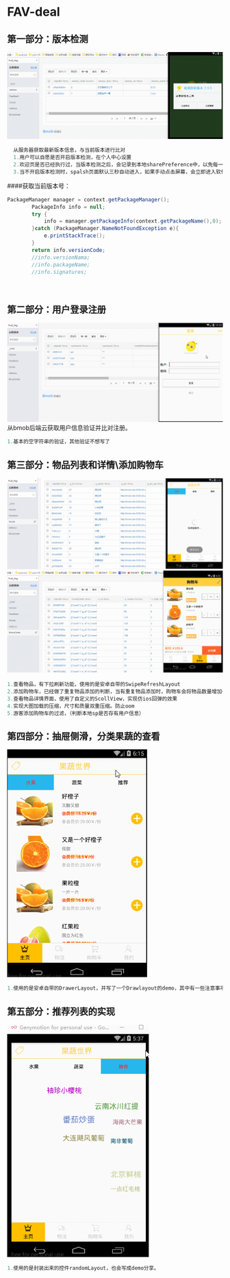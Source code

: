 # FAV-deal

## 第一部分：版本检测

![image](https://github.com/Qsr9504/FAV-deal/blob/master/gif演示图/版本检测.gif)
```java 
  从服务器获取最新版本信息，与当前版本进行比对
  1.用户可以自愿是否开启版本检测，在个人中心设置
  2.欢迎页是否已经执行过，当版本检测之后，会记录到本地sharePreference中，以免每一次进入都进入欢迎页面
  3.当不开启版本检测时，spalsh页面默认三秒自动进入，如果手动点击屏幕，会立即进入软件主界面（有版本更新执行，将封死点击屏幕快速进入）
```
  
####获取当前版本号：
```java 
PackageManager manager = context.getPackageManager();
        PackageInfo info = null;
        try {
            info = manager.getPackageInfo(context.getPackageName(),0);
        }catch (PackageManager.NameNotFoundException e){
            e.printStackTrace();
        }
        return info.versionCode;
        //info.versionNama;
        //info.packageName;
        //info.signatures;
        
  
```

## 第二部分：用户登录注册
![image](https://github.com/Qsr9504/FAV-deal/blob/master/gif演示图/登录注册.gif)
  从bmob后端云获取用户信息验证并比对注册。
  ```java 
  1.基本的空字符串的验证，其他验证不想写了
  ```
  
## 第三部分：物品列表和详情\添加购物车
![image](https://github.com/Qsr9504/FAV-deal/blob/master/gif演示图/添加购物车.gif)
![image](https://github.com/Qsr9504/FAV-deal/blob/master/gif演示图/游客添加购物车过滤.gif)
  ```java 
  1.查看物品，有下拉刷新功能，使用的是安卓自带的SwipeRefreshLayout
  2.添加购物车，已经做了重复物品添加的判断，当有重复物品添加时，购物车会将物品数量增加一个
  3.查看物品详情界面，使用了自定义的ScollView，实现仿ios回弹的效果
  4.实现大图加载的压缩，尺寸和质量双重压缩。防止oom
  5.游客添加购物车的过滤，（判断本地sp是否存有用户信息）
  ```
  
## 第四部分：抽屉侧滑，分类果蔬的查看
![image](https://github.com/Qsr9504/FAV-deal/blob/master/gif演示图/抽屉分类果蔬.gif)
  ```java 
  1.使用的是安卓自带的DrawerLayout，并写了一个Drawlayout的demo，其中有一些注意事项，有兴趣的可以去看一下
  ```

## 第五部分：推荐列表的实现
![image](https://github.com/Qsr9504/FAV-deal/blob/master/gif演示图/推荐列表.gif)
  ```java 
  1.使用的是封装出来的控件randomLayout，也会写成demo分享。
  ```
  

